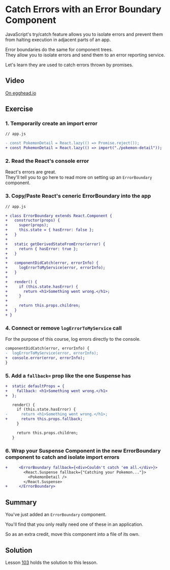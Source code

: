 # Catch Errors with an Error Boundary Component

JavaScript's try/catch feature allows you to isolate errors and prevent them from halting execution in adjacent parts of an app.

Error boundaries do the same for component trees.  
They allow you to isolate errors and send them to an error reporting service.

Let's learn they are used to catch errors thrown by promises.

## Video

[On egghead.io](https://egghead.io/lessons/react-catch-errors-with-an-error-boundary-component?af=1x80ad)

## Exercise

### 1. Temporarily create an import error

```diff
// app.js

- const PokemonDetail = React.lazy(() => Promise.reject());
+ const PokemonDetail = React.lazy(() => import("./pokemon-detail"));
```

### 2. Read the React's console error

React's errors are great.  
They'll tell you to go here to read more on setting up an `ErrorBoundary` component.

### 3. Copy/Paste React's ceneric ErrorBoundary into the app

```diff
// app.js

+ class ErrorBoundary extends React.Component {
+   constructor(props) {
+     super(props);
+     this.state = { hasError: false };
+   }
+
+   static getDerivedStateFromError(error) {
+     return { hasError: true };
+   }
+
+   componentDidCatch(error, errorInfo) {
+     logErrorToMyService(error, errorInfo);
+   }
+
+   render() {
+     if (this.state.hasError) {
+       return <h1>Something went wrong.</h1>;
+     }
+
+     return this.props.children;
+   }
+ }
```

### 4. Connect or remove `logErrorToMyService` call

For the purpose of this course, log errors directly to the console.

```diff
componentDidCatch(error, errorInfo) {
-  logErrorToMyService(error, errorInfo);
+  console.error(error, errorInfo);
}
```

### 5. Add a `fallback=` prop like the one Suspense has

```diff
+  static defaultProps = {
+    fallback: <h1>Something went wrong.</h1>
+  };

   render() {
     if (this.state.hasError) {
-      return <h1>Something went wrong.</h1>;
+      return this.props.fallback;
     }

     return this.props.children;
   }
```

### 6. Wrap your Suspense Component in the new ErrorBoundary component to catch and isolate import errors

```diff
+     <ErrorBoundary fallback={<div>Couldn't catch 'em all.</div>}>
        <React.Suspense fallback={"Catching your Pokemon..."}>
          <PokemonDetail />
        </React.Suspense>
+     </ErrorBoundary>
```

## Summary

You've just added an `ErrorBoundary` component.

You'll find that you only really need one of these in an application.

So as an extra credit, move this component into a file of its own.

## Solution

Lesson [103](../103) holds the solution to this lesson.
